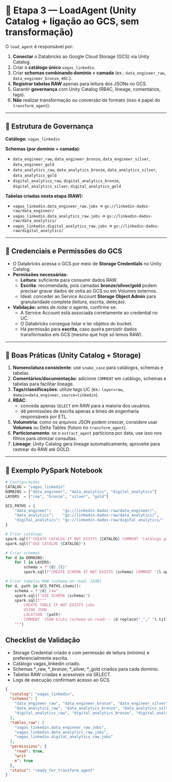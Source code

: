 # 🚚 Etapa 3 — LoadAgent (Unity Catalog + ligação ao GCS, sem transformação)

O `load_agent` é responsável por:

1. **Conectar** o Databricks ao Google Cloud Storage (GCS) via Unity Catalog.
2. Criar o **catálogo único** `vagas_linkedin`.
3. Criar **schemas combinando domínio + camada** (ex.: `data_engineer_raw`, `data_engineer_bronze`, etc.).
4. **Registrar tabelas RAW** apenas para leitura dos JSONs no GCS.
5. Garantir **governança** com Unity Catalog (RBAC, lineage, comentários, tags).
6. **Não** realizar transformação ou conversão de formato (isso é papel do `transform_agent`).

---

## 🧱 Estrutura de Governança

**Catálogo:** `vagas_linkedin`  

**Schemas (por domínio + camada):**
- `data_engineer_raw`, `data_engineer_bronze`, `data_engineer_silver`, `data_engineer_gold`
- `data_analytics_raw`, `data_analytics_bronze`, `data_analytics_silver`, `data_analytics_gold`
- `digital_analytics_raw`, `digital_analytics_bronze`, `digital_analytics_silver`, `digital_analytics_gold`

**Tabelas criadas nesta etapa (RAW):**
- `vagas_linkedin.data_engineer_raw.jobs` → `gs://linkedin-dados-raw/data_engineer/`
- `vagas_linkedin.data_analytics_raw.jobs` → `gs://linkedin-dados-raw/data_analytics/`
- `vagas_linkedin.digital_analytics_raw.jobs` → `gs://linkedin-dados-raw/digital_analytics/`

---

## 🔐 Credenciais e Permissões do GCS

- O Databricks acessa o GCS por meio de **Storage Credentials** no Unity Catalog.  
- **Permissões necessárias:**
  - **Leitura**: suficiente para consumir dados RAW.
  - **Escrita**: recomendada, pois camadas **bronze/silver/gold** podem precisar gravar dados de volta ao GCS ou em Volumes externos.  
  - Ideal: conceder ao Service Account **Storage Object Admin** para granularidade completa (leitura, escrita, deleção).
- **Validação:** antes de rodar o agente, confirme se:
  - A Service Account está associada corretamente ao credential no UC.
  - O Databricks consegue listar e ler objetos do bucket.
  - Há permissão para **escrita**, caso queira persistir dados transformados em GCS (mesmo que hoje só lemos RAW).

---

## 📘 Boas Práticas (Unity Catalog + Storage)

1. **Nomenclatura consistente**: use `snake_case` para catálogos, schemas e tabelas.
2. **Comentários/documentação**: adicione `COMMENT` em catálogo, schemas e tabelas para facilitar lineage.
3. **Tags/classificações**: utilize tags UC (ex.: `layer=raw`, `domain=data_engineer`, `source=linkedin`).
4. **RBAC**:
   - conceda apenas `SELECT` em RAW para a maioria dos usuários.
   - dê permissões de escrita apenas a times de engenharia responsáveis por ETL.
5. **Volumetria**: como os arquivos JSON podem crescer, considere usar **Volumes** ou Delta Tables (futuro no `transform_agent`).
6. **Particionamento**: se o `extract_agent` particiona por data, use isso nos filtros para otimizar consultas.
7. **Lineage**: Unity Catalog gera lineage automaticamente; aproveite para rastrear do RAW até GOLD.

---

## 📄 Exemplo PySpark Notebook

```python
# Configurações
CATALOG = "vagas_linkedin"
DOMAINS = ["data_engineer", "data_analytics", "digital_analytics"]
LAYERS  = ["raw", "bronze", "silver", "gold"]

GCS_PATHS = {
    "data_engineer":     "gs://linkedin-dados-raw/data_engineer/",
    "data_analytics":    "gs://linkedin-dados-raw/data_analytics/",
    "digital_analytics": "gs://linkedin-dados-raw/digital_analytics/"
}

# Criar catálogo
spark.sql(f"CREATE CATALOG IF NOT EXISTS {CATALOG} COMMENT 'Catálogo governado para vagas LinkedIn';")
spark.sql(f"USE CATALOG {CATALOG}")

# Criar schemas
for d in DOMAINS:
    for l in LAYERS:
        schema = f"{d}_{l}"
        spark.sql(f"CREATE SCHEMA IF NOT EXISTS {schema} COMMENT '{l.upper()} — domínio {d}';")

# Criar tabelas RAW (schema-on-read, JSON)
for d, path in GCS_PATHS.items():
    schema = f"{d}_raw"
    spark.sql(f"USE SCHEMA {schema}")
    spark.sql(f"""
        CREATE TABLE IF NOT EXISTS jobs
        USING JSON
        LOCATION '{path}'
        COMMENT 'JSON bruto (schema-on-read) — {d.replace("_"," ").title()}';
    """)
```


## Checklist de Validação
- Storage Credential criado e com permissão de leitura (mínimo) e preferencialmente escrita.
- Catálogo vagas_linkedin criado.
- Schemas *_raw, *_bronze, *_silver, *_gold criados para cada domínio.
- Tabelas RAW criadas e acessíveis via SELECT.
- Logs de execução confirmam acesso ao GCS.

```json
{
  "catalog": "vagas_linkedin",
  "schemas": [
    "data_engineer_raw", "data_engineer_bronze", "data_engineer_silver", "data_engineer_gold",
    "data_analytics_raw", "data_analytics_bronze", "data_analytics_silver", "data_analytics_gold",
    "digital_analytics_raw", "digital_analytics_bronze", "digital_analytics_silver", "digital_analytics_gold"
  ],
  "tables_raw": [
    "vagas_linkedin.data_engineer_raw.jobs",
    "vagas_linkedin.data_analytics_raw.jobs",
    "vagas_linkedin.digital_analytics_raw.jobs"
  ],
  "permissions": {
    "read": true,
    "writ
    e": true
  },
  "status": "ready_for_transform_agent"
}

```